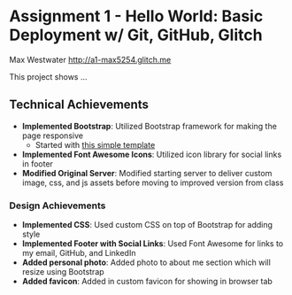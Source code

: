 Assignment 1 - Hello World: Basic Deployment w/ Git, GitHub, Glitch
===

Max Westwater
http://a1-max5254.glitch.me

This project shows ...

## Technical Achievements
- **Implemented Bootstrap**: Utilized Bootstrap framework for making the page responsive
  - Started with [this simple template](https://startbootstrap.com/templates/scrolling-nav/)
- **Implemented Font Awesome Icons**: Utilized icon library for social links in footer
- **Modified Original Server**: Modified starting server to deliver custom image, css, and js assets before moving to improved version from class

### Design Achievements
- **Implemented CSS**: Used custom CSS on top of Bootstrap for adding style
- **Implemented Footer with Social Links**: Used Font Awesome for links to my email, GitHub, and LinkedIn
- **Added personal photo**: Added photo to about me section which will resize using Bootstrap
- **Added favicon**: Added in custom favicon for showing in browser tab


